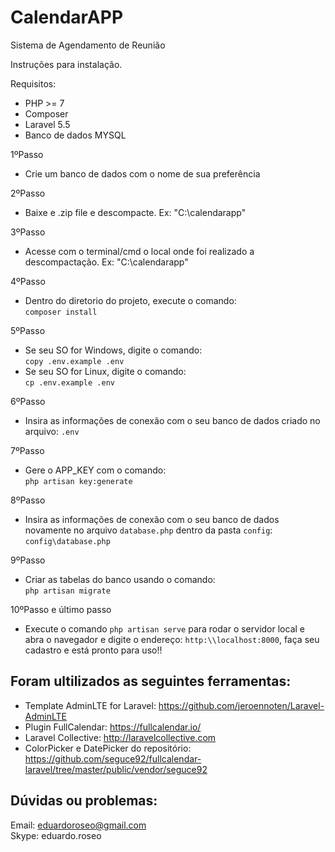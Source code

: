 # CalendarAPP
Sistema de Agendamento de Reunião

Instruções para instalação.

Requisitos:
- PHP >= 7
- Composer
- Laravel 5.5
- Banco de dados MYSQL

1ºPasso
- Crie um banco de dados com o nome de sua preferência

2ºPasso
- Baixe e .zip file e descompacte. Ex: "C:\calendarapp"

3ºPasso
- Acesse com o terminal/cmd o local onde foi realizado a descompactação. Ex: "C:\calendarapp"

4ºPasso
- Dentro do diretorio do projeto, execute o comando: <br />
`composer install`

5ºPasso
- Se seu SO for Windows, digite o comando:  <br />
`copy .env.example .env`
- Se seu SO for Linux, digite o comando:  <br />
`cp .env.example .env`

6ºPasso
- Insira as informações de conexão com o seu banco de dados criado no arquivo: `.env`

7ºPasso
- Gere o APP_KEY com o comando: <br />
`php artisan key:generate`

8ºPasso
- Insira as informações de conexão com o seu banco de dados novamente no arquivo `database.php` dentro da pasta `config`: <br />
`config\database.php`

9ºPasso
- Criar as tabelas do banco usando o comando: <br />
`php artisan migrate`

10ºPasso e último passo
- Execute o comando `php artisan serve` para rodar o servidor local e abra o navegador e digite o endereço: `http:\\localhost:8000`, faça seu cadastro e está pronto para uso!!


## Foram ultilizados as seguintes ferramentas:
- Template AdminLTE for Laravel: https://github.com/jeroennoten/Laravel-AdminLTE
- Plugin FullCalendar: https://fullcalendar.io/
- Laravel Collective: http://laravelcollective.com
- ColorPicker e DatePicker do repositório: https://github.com/seguce92/fullcalendar-laravel/tree/master/public/vendor/seguce92

## Dúvidas ou problemas:
Email: eduardoroseo@gmail.com </br>
Skype: eduardo.roseo
